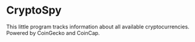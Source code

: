 # CryptoSpy
This little program tracks information about all available cryptocurrencies.
Powered by CoinGecko and CoinCap.
